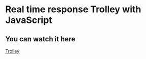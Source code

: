 <h1> Real time response Trolley with JavaScript</h1>
<h2> You can watch it here </h2>

<a  href="https://carritobrahian.netlify.app/">Trolley<a/>
